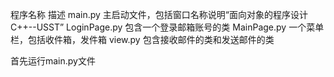 ﻿程序名称		描述
main.py		主启动文件，包括窗口名称说明“面向对象的程序设计C++--USST”
LoginPage.py	包含一个登录邮箱账号的类
MainPage.py	一个菜单栏，包括收件箱，发件箱
view.py 		包含接收邮件的类和发送邮件的类

首先运行main.py文件